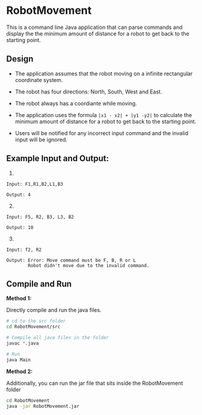 # RobotMovement

This is a command line Java application that can parse commands and display the the minimum amount of distance for a robot to get back to the starting point.

## Design

- The application assumes that the robot moving on a infinite rectangular coordinate system.
- The robot has four directions: North, South, West and East. 
- The robot always has a coordiante while moving.
- The application uses the formula `|x1 - x2| + |y1 -y2|` to calculate the minimum amount of distance for a robot to get back to the starting point.

- Users will be notified for any incorrect input command and the invalid input will be ignored.

## Example Input and Output:

1)

```
Input: F1,R1,B2,L1,B3

Output: 4
```

2)

```
Input: F5, R2, B3, L3, B2

Output: 10
```

3)

```
Input: f2, R2

Output: Error: Move command must be F, B, R or L
        Robot didn't move due to the invalid command.
```

## Compile and Run

**Method 1:** 

Directly compile and run the java files.

```bash
# cd to the src folder
cd RobotMovement/src

# Compile all java files in the folder
javac *.java

# Run
java Main
```



**Method 2:** 

Additionally, you can run the jar file that sits inside the RobotMovement folder

```bash
cd RobotMovement
java -jar RobotMovement.jar
```

